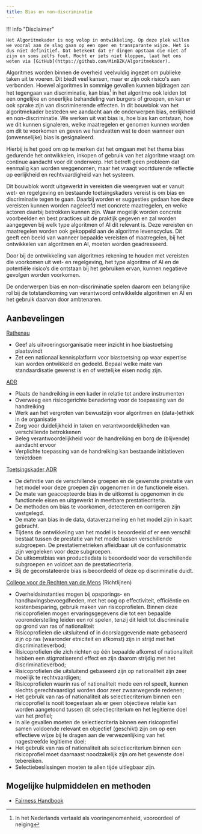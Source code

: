 ```yaml
---
title: Bias en non-discriminatie
---
```


!!! info "Disclaimer"

    Het Algoritmekader is nog volop in ontwikkeling. Op deze plek willen we vooral aan de slag gaan op een open en transparante wijze. Het is dus niet definitief. Dat betekent dat er dingen opstaan die niet af zijn en soms zelfs fout. Mocht er iets niet kloppen, laat het ons weten via [GitHub](https://github.com/MinBZK/Algoritmekader).

Algoritmes worden binnen de overheid veelvuldig ingezet om publieke taken uit te voeren. Dit biedt veel kansen, maar er zijn ook risico's aan verbonden.
Hoewel algoritmes in sommige gevallen kunnen bijdragen aan het tegengaan van discriminatie, kan bias[^1] in het algoritme ook leiden tot een ongelijke en oneerlijke behandeling van burgers of groepen, en kan er ook sprake zijn van discriminerende effecten.
In dit bouwblok van het algoritmekader besteden we aandacht aan de onderwerpen bias, eerlijkheid en non-discriminatie.
We werken uit wat bias is, hoe bias kan ontstaan, hoe we dit kunnen signaleren, welke maatregelen er genomen kunnen worden om dit te voorkomen en geven we handvatten wat te doen wanneer een (onwenselijke) bias is gesignaleerd.

Hierbij is het goed om op te merken dat het omgaan met het thema bias gedurende het ontwikkelen, inkopen of gebruik van het algoritme vraagt om continue aandacht voor dit onderwerp.
Het betreft geen probleem dat eenmalig kan worden weggenomen, maar het vraagt voortdurende reflectie op eerlijkheid en rechtvaardigheid van het systeem.

[^1]: In het Nederlands vertaald als vooringenomenheid, vooroordeel of neiging

Dit bouwblok wordt uitgewerkt in vereisten die weergeven wat er vanuit wet- en regelgeving en bestaande toetsingskaders vereist is om bias en discriminatie tegen te gaan.
Daarbij worden er suggesties gedaan hoe deze vereisten kunnen worden nageleefd met concrete maatregelen, en welke actoren daarbij betrokken kunnen zijn.
Waar mogelijk worden concrete voorbeelden en best practices uit de praktijk gegeven en zal worden aangegeven bij welk type algoritmen of AI dit relevant is.
Deze vereisten en maatregelen worden ook gekoppeld aan de algoritme levenscyclus.
Dit geeft een beeld van wanneer bepaalde vereisten of maatregelen, bij het ontwikkelen van algoritmen en AI, moeten worden geadresseerd.

Door bij de ontwikkeling van algoritmes rekening te houden met vereisten die voorkomen uit wet- en regelgeving, het type algoritme of AI en de potentiële risico’s die ontstaan bij het gebruiken ervan, kunnen negatieve gevolgen worden voorkomen.

De onderwerpen bias en non-discriminatie spelen daarom een belangrijke rol bij de totstandkoming van verantwoord ontwikkelde algoritmen en AI en het gebruik daarvan door ambtenaren.

## Aanbevelingen

[Rathenau](https://www.rathenau.nl/nl/digitalisering/algoritmes-afwegen)

- Geef als uitvoeringsorganisatie meer inzicht in hoe biastoetsing plaatsvindt
- Zet een nationaal kennisplatform voor biastoetsing op waar expertise kan worden ontwikkeld en gedeeld. Bepaal welke mate van standaardisatie gewenst is en of wettelijke eisen nodig zijn.

[ADR](https://open.overheid.nl/documenten/7052294a-e70a-4084-88da-d09ae5f202cb/file)

- Plaats de handreiking in een kader in relatie tot andere instrumenten
- Overweeg een risicogerichte benadering voor de toepassing van de handreiking
- Werk aan het vergroten van bewustzijn voor algoritmen en (data-)ethiek in de organisatie
- Zorg voor duidelijkheid in taken en verantwoordelijkheden van verschillende betrokkenen
- Beleg verantwoordelijkheid voor de handreiking en borg de (blijvende) aandacht ervoor
- Verplichte toepassing van de handreiking kan bestaande initiatieven tenietdoen

[Toetsingskader ADR](https://open.overheid.nl/documenten/61b54381-d331-40ed-8fce-b2883b195f25/file)

- De definitie van de verschillende groepen en de gewenste prestatie van het model voor deze groepen zijn opgenomen in de functionele eisen.
- De mate van geaccepteerde bias in de uitkomst is opgenomen in de functionele eisen en uitgewerkt in meetbare prestatiecriteria.
- De methoden om bias te voorkomen, detecteren en corrigeren zijn vastgelegd.
- De mate van bias in de data, dataverzameling en het model zijn in kaart gebracht.
- Tijdens de ontwikkeling van het model is beoordeeld of er een verschil bestaat tussen de prestatie van het model tussen verschillende subgroepen. De prestatiemetrieken afleidbaar uit de confusionmatrix zijn vergeleken voor deze subgroepen.
- De uitkomstbias van productiedata is beoordeeld voor de verschillende subgroepen en voldoet aan de prestatiecriteria.
- Bij de geconstateerde bias is beoordeeld of deze op discriminatie duidt.

[College voor de Rechten van de Mens](https://publicaties.mensenrechten.nl/publicatie/61a734e65d726f72c45f9dce) (Richtlijnen)

- Overheidsinstanties mogen bij opsporings- en handhavingsbevoegdheden, met het oog op effectiviteit, efficiëntie en kostenbesparing, gebruik maken van risicoprofielen. Binnen deze risicoprofielen mogen ervaringsgegevens die tot een bepaalde vooronderstelling leiden een rol spelen, tenzij dit leidt tot discriminatie op grond van ras of nationaliteit
- Risicoprofielen die uitsluitend of in doorslaggevende mate gebaseerd zijn op ras (waaronder etniciteit en afkomst) zijn in strijd met het discriminatieverbod;
- Risicoprofielen die zich richten op één bepaalde afkomst of nationaliteit hebben een stigmatiserend effect en zijn daarom strijdig met het discriminatieverbod;
- Risicoprofielen die uitsluitend gebaseerd zijn op nationaliteit zijn zeer moeilijk te rechtvaardigen;
- Risicoprofielen waarin ras of nationaliteit mede een rol speelt, kunnen slechts gerechtvaardigd worden door zeer zwaarwegende redenen;
- Het gebruik van ras of nationaliteit als selectiecriterium binnen een risicoprofiel is nooit toegestaan als er geen objectieve relatie kan worden aangetoond tussen dit selectiecriterium en het legitieme doel van het profiel;
- In alle gevallen moeten de selectiecriteria binnen een risicoprofiel samen voldoende relevant en objectief (geschikt) zijn om op een effectieve wijze bij te dragen aan de verwezenlijking van het nagestreefde legitieme doel;
- Het gebruik van ras of nationaliteit als selectiecriterium binnen een risicoprofiel moet daarnaast noodzakelijk zijn om het gewenste doel tebereiken.
- Selectiebeslissingen moeten te allen tijde uitlegbaar zijn.

## Mogelijke hulpmiddelen en methoden

- [Fairness Handbook](https://amsterdamintelligence.com/resources/the-fairness-handbook)
